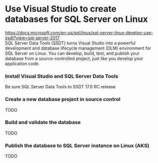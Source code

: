 # Use Visual Studio to create databases for SQL Server on Linux
https://docs.microsoft.com/en-us/sql/linux/sql-server-linux-develop-use-ssdt?view=sql-server-2017  
SQL Server Data Tools (SSDT) turns Visual Studio into a powerful development and database lifecycle management (DLM) environment for SQL Server on Linux. You can develop, build, test, and publish your database from a source-controlled project, just like you develop your application code.  
### Install Visual Studio and SQL Server Data Tools
Be sure  SQL Server Data Tools to SSDT 17.0 RC release  
### Create a new database project in source control
TODO   
### Build and validate the database
TODO  
### Publish the database to SQL Server instance on Linux (AKS)
TODO  

